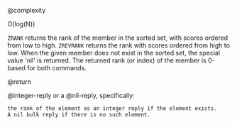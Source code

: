 @complexity

O(log(N))


`ZRANK` returns the rank of the member in the sorted set, with scores ordered from low to high. `ZREVRANK` returns the rank with scores ordered from high to low. When the given member does not exist in the sorted set, the special value 'nil' is returned. The returned rank (or index) of the member is 0-based for both commands.

@return

@integer-reply or a @nil-reply, specifically:

    the rank of the element as an integer reply if the element exists.
    A nil bulk reply if there is no such element.
